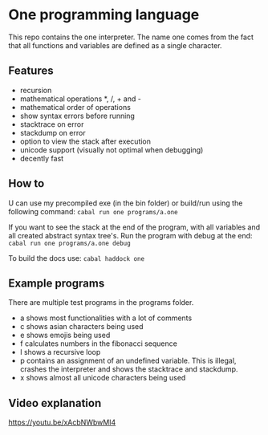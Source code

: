 # One programming language
This repo contains the one interpreter. The name one comes from the fact that all functions and variables are defined as a single character.

## Features
- recursion
- mathematical operations *, /, + and -
- mathematical order of operations
- show syntax errors before running
- stacktrace on error
- stackdump on error
- option to view the stack after execution
- unicode support (visually not optimal when debugging)
- decently fast

## How to
U can use my precompiled exe (in the bin folder) or build/run using the following command:
```cabal run one programs/a.one```

If you want to see the stack at the end of the program, with all variables and all created abstract syntax tree's.
Run the program with debug at the end:
```cabal run one programs/a.one debug```

To build the docs use:
```cabal haddock one```

## Example programs
There are multiple test programs in the programs folder.
- a shows most functionalities with a lot of comments
- c shows asian characters being used
- e shows emojis being used
- f calculates numbers in the fibonacci sequence
- l shows a recursive loop
- p contains an assignment of an undefined variable. This is illegal, crashes the interpreter and shows the stacktrace and stackdump.
- x shows almost all unicode characters being used

## Video explanation
https://youtu.be/xAcbNWbwMI4


